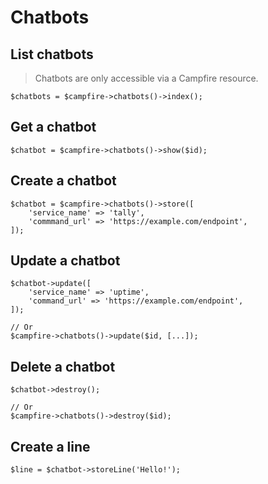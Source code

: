 # Chatbots

## List chatbots

> Chatbots are only accessible via a Campfire resource.

```
$chatbots = $campfire->chatbots()->index();
```

## Get a chatbot

```
$chatbot = $campfire->chatbots()->show($id);
```

## Create a chatbot

```
$chatbot = $campfire->chatbots()->store([
    'service_name' => 'tally',
    'commmand_url' => 'https://example.com/endpoint',
]);
```

## Update a chatbot

```
$chatbot->update([
    'service_name' => 'uptime',
    'command_url' => 'https://example.com/endpoint',
]);

// Or
$campfire->chatbots()->update($id, [...]);
```

## Delete a chatbot

```
$chatbot->destroy();

// Or
$campfire->chatbots()->destroy($id);
```

## Create a line

```
$line = $chatbot->storeLine('Hello!');
```
